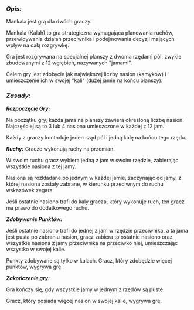 ### _Opis:_
Mankala jest grą dla dwóch graczy.

Mankala (Kalah) to gra strategiczna wymagająca planowania ruchów, przewidywania działań przeciwnika i podejmowania decyzji mających wpływ na całą rozgrywkę.

Gra jest rozgrywana na specjalnej planszy z dwoma rzędami pól, zwykle zbudowanymi z 12 wgłębień, nazywanych "jamami". 

Celem gry jest zdobycie jak największej liczby nasion (kamyków) i umieszczenie ich w swojej "kali" (dużej jamie na końcu planszy). 

### _Zasady:_

***Rozpoczęcie Gry:***

Na początku gry, każda jama na planszy zawiera określoną liczbę nasion. Najczęściej są to 3 lub 4 nasiona umieszczone w każdej z 12 jam.

Każdy z graczy kontroluje jeden rząd pól i jedną kalę na końcu tego rzędu.

***Ruchy:***
Gracze wykonują ruchy na przemian.

W swoim ruchu gracz wybiera jedną z jam w swoim rzędzie, zabierając wszystkie nasiona z tej jamy.

Nasiona są rozkładane po jednym w każdej jamie, zaczynając od jamy, z której nasiona zostały zabrane, w kierunku przeciwnym do ruchu wskazówek zegara.

Jeśli ostatnie nasiono trafi do kaly gracza, który wykonuje ruch, ten gracz ma prawo do dodatkowego ruchu.


***Zdobywanie Punktów:***

Jeśli ostatnie nasiono trafi do jednej z jam w rzędzie przeciwnika, a ta jama jest pusta po zabraniu nasion, gracz zabiera to ostatnie nasiono oraz wszystkie nasiona z jamy przeciwnika na przeciwko niej, umieszczając wszystko w swojej kalie.

Punkty zdobywane są tylko w kalach. Gracz, który zdobędzie więcej punktów, wygrywa grę.


***Zakończenie gry:***

Gra kończy się, gdy wszystkie jamy w jednym z rzędów są puste.

Gracz, który posiada więcej nasion w swojej kalie, wygrywa grę.
